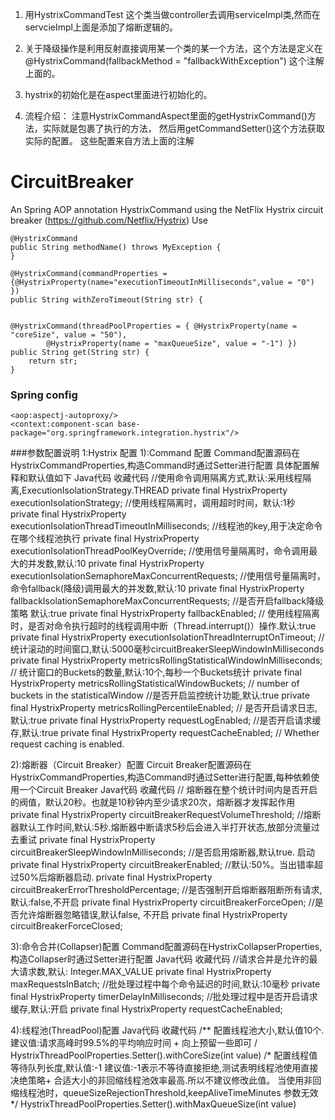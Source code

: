 1. 用HystrixCommandTest 这个类当做controller去调用serviceImpl类,然而在servcieImpl上面是添加了熔断逻辑的。

2. 关于降级操作是利用反射直接调用某一个类的某一个方法，这个方法是定义在 @HystrixCommand(fallbackMethod = "fallbackWithException") 这个注解上面的。

3. hystrix的初始化是在aspect里面进行初始化的。

4. 流程介绍： 注意HystrixCommandAspect里面的getHystrixCommand()方法，实际就是包裹了执行的方法， 然后用getCommandSetter()这个方法获取实际的配置。 这些配置来自方法上面的注解




# CircuitBreaker
An Spring AOP annotation HystrixCommand using the NetFlix Hystrix circuit breaker (https://github.com/Netflix/Hystrix)
Use

    
    @HystrixCommand
    public String methodName() throws MyException {
    }
    
    @HystrixCommand(commandProperties = {@HystrixProperty(name="executionTimeoutInMilliseconds",value = "0") })
	public String withZeroTimeout(String str) {
	
	
	@HystrixCommand(threadPoolProperties = { @HystrixProperty(name = "coreSize", value = "50"),
			@HystrixProperty(name = "maxQueueSize", value = "-1") })
	public String get(String str) {
		return str;
	}

### Spring config
<?xml version="1.0" encoding="UTF-8"?>
<beans xmlns="http://www.springframework.org/schema/beans"
	xmlns:context="http://www.springframework.org/schema/context"
	xmlns:aop="http://www.springframework.org/schema/aop"
	xmlns:xsi="http://www.w3.org/2001/XMLSchema-instance"
	xsi:schemaLocation="
		http://www.springframework.org/schema/beans http://www.springframework.org/schema/beans/spring-beans.xsd
		http://www.springframework.org/schema/aop http://www.springframework.org/schema/aop/spring-aop.xsd
		http://www.springframework.org/schema/context http://www.springframework.org/schema/context/spring-context.xsd">

	<aop:aspectj-autoproxy/>
	<context:component-scan base-package="org.springframework.integration.hystrix"/>

</beans>

###参数配置说明
1:Hystrix 配置 1):Command 配置 Command配置源码在HystrixCommandProperties,构造Command时通过Setter进行配置 具体配置解释和默认值如下 Java代码 收藏代码 //使用命令调用隔离方式,默认:采用线程隔离,ExecutionIsolationStrategy.THREAD
private final HystrixProperty executionIsolationStrategy;
//使用线程隔离时，调用超时时间，默认:1秒
private final HystrixProperty executionIsolationThreadTimeoutInMilliseconds;
//线程池的key,用于决定命令在哪个线程池执行
private final HystrixProperty executionIsolationThreadPoolKeyOverride;
//使用信号量隔离时，命令调用最大的并发数,默认:10
private final HystrixProperty executionIsolationSemaphoreMaxConcurrentRequests;
//使用信号量隔离时，命令fallback(降级)调用最大的并发数,默认:10
private final HystrixProperty fallbackIsolationSemaphoreMaxConcurrentRequests;
//是否开启fallback降级策略 默认:true
private final HystrixProperty fallbackEnabled;
// 使用线程隔离时，是否对命令执行超时的线程调用中断（Thread.interrupt()）操作.默认:true
private final HystrixProperty executionIsolationThreadInterruptOnTimeout;
// 统计滚动的时间窗口,默认:5000毫秒circuitBreakerSleepWindowInMilliseconds
private final HystrixProperty metricsRollingStatisticalWindowInMilliseconds;
// 统计窗口的Buckets的数量,默认:10个,每秒一个Buckets统计
private final HystrixProperty metricsRollingStatisticalWindowBuckets; // number of buckets in the statisticalWindow
//是否开启监控统计功能,默认:true
private final HystrixProperty metricsRollingPercentileEnabled;
// 是否开启请求日志,默认:true
private final HystrixProperty requestLogEnabled;
//是否开启请求缓存,默认:true
private final HystrixProperty requestCacheEnabled; // Whether request caching is enabled.

2):熔断器（Circuit Breaker）配置 Circuit Breaker配置源码在HystrixCommandProperties,构造Command时通过Setter进行配置,每种依赖使用一个Circuit Breaker Java代码 收藏代码 // 熔断器在整个统计时间内是否开启的阀值，默认20秒。也就是10秒钟内至少请求20次，熔断器才发挥起作用
private final HystrixProperty circuitBreakerRequestVolumeThreshold;
//熔断器默认工作时间,默认:5秒.熔断器中断请求5秒后会进入半打开状态,放部分流量过去重试
private final HystrixProperty circuitBreakerSleepWindowInMilliseconds;
//是否启用熔断器,默认true. 启动
private final HystrixProperty circuitBreakerEnabled;
//默认:50%。当出错率超过50%后熔断器启动.
private final HystrixProperty circuitBreakerErrorThresholdPercentage;
//是否强制开启熔断器阻断所有请求,默认:false,不开启
private final HystrixProperty circuitBreakerForceOpen;
//是否允许熔断器忽略错误,默认false, 不开启
private final HystrixProperty circuitBreakerForceClosed;

3):命令合并(Collapser)配置 Command配置源码在HystrixCollapserProperties,构造Collapser时通过Setter进行配置 Java代码 收藏代码 //请求合并是允许的最大请求数,默认: Integer.MAX_VALUE
private final HystrixProperty maxRequestsInBatch;
//批处理过程中每个命令延迟的时间,默认:10毫秒
private final HystrixProperty timerDelayInMilliseconds;
//批处理过程中是否开启请求缓存,默认:开启
private final HystrixProperty requestCacheEnabled;

4):线程池(ThreadPool)配置 Java代码 收藏代码 /** 配置线程池大小,默认值10个. 建议值:请求高峰时99.5%的平均响应时间 + 向上预留一些即可 /
HystrixThreadPoolProperties.Setter().withCoreSize(int value)
/* 配置线程值等待队列长度,默认值:-1 建议值:-1表示不等待直接拒绝,测试表明线程池使用直接决绝策略+ 合适大小的非回缩线程池效率最高.所以不建议修改此值。 当使用非回缩线程池时，queueSizeRejectionThreshold,keepAliveTimeMinutes 参数无效 */
HystrixThreadPoolProperties.Setter().withMaxQueueSize(int value)

